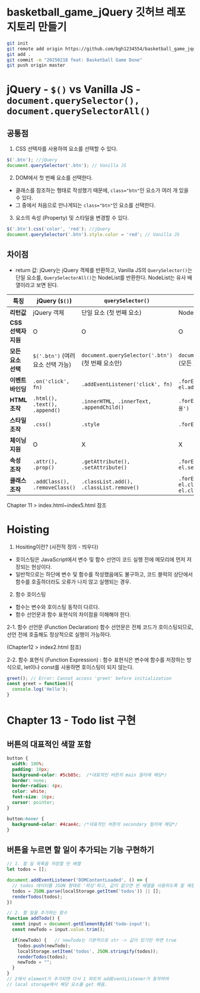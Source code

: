 # basketball_game_jQuery 깃허브 레포지토리 만들기
```bash
git init
git remote add origin https://github.com/bgh1234554/basketball_game_jquery.git
git add .
git commit -m "20250218 feat: Basketball Game Done"
git push origin master
```
# jQuery - `$()` vs Vanilla JS - `document.querySelector(), document.querySelectorAll()`
## 공통점
1. CSS 선택자를 사용하여 요소를 선택할 수 있다.
```javascript
$('.btn'); //jQuery
document.querySelector('.btn'); // Vanilla JS
```
2. DOM에서 첫 번째 요소를 선택한다.
 * 클래스를 참조하는 형태로 작성했기 때문에, `class="btn"`인 요소가 여러 개 있을 수 있다.
 * 그 중에서 처음으로 만나게되는 `class="btn"`인 요소를 선택한다.
3. 요소의 속성 (Property) 및 스타일을 변경할 수 있다.
```javascript
$('.btn').css('color', 'red'); //jQuery
document.querySelector('.btn').style.color = 'red'; // Vanilla JS
```
## 차이점
- return 값: jQuery는 jQuery 객체를 반환하고, Vanilla JS의 `QuerySelector()`는 단일 요소를, `QuerySelectorAll()`는 NodeList를 반환한다. NodeList는 유사 배열이라고 보면 된다.

| 특징             | jQuery (`$()`)                  | `querySelector()`                  | `querySelectorAll()`              |
|-----------------|--------------------------------|----------------------------------|----------------------------------|
| **리턴값**       | jQuery 객체                     | 단일 요소 (첫 번째 요소)           | NodeList (유사 배열)             |
| **CSS 선택자 지원** | O                              | O                                | O                                |
| **모든 요소 선택** | `$('.btn')` (여러 요소 선택 가능) | `document.querySelector('.btn')` (첫 번째 요소만) | `document.querySelectorAll('.btn')` (모든 요소) |
| **이벤트 바인딩** | `.on('click', fn)`             | `.addEventListener('click', fn)` | `.forEach(el => el.addEventListener('click', fn))` |
| **HTML 조작**   | `.html(), .text(), .append()`   | `.innerHTML, .innerText, .appendChild()` | `.forEach(el => el.innerHTML = '내용')` |
| **스타일 조작** | `.css()`                        | `.style`                          | `.forEach(el => el.style)`       |
| **체이닝 지원** | O                              | X                                | X                                |
| **속성 조작**   | `.attr(), .prop()`              | `.getAttribute(), .setAttribute()` | `.forEach(el => el.getAttribute(), el.setAttribute())` |
| **클래스 조작** | `.addClass(), .removeClass()`   | `.classList.add(), .classList.remove()` | `.forEach(el => el.classList.add(), el.classList.remove())` |

Chapter 11 > index.html~index5.html 참조

# Hoisting
1. Hositing이란? (사전적 정의 - 띄우다)
- 호이스팅은 JavaScript에서 변수 및 함수 선언이 코드 실행 전에 메모리에 먼저 저장되는 현상이다.
- 일반적으로는 하단에 변수 및 함수를 작성했음에도 불구하고, 코드 블럭의 상단에서 함수를 호출하더라도 오류가 나지 않고 실행되는 경우.

2. 함수 호이스팅
- 함수는 변수와 호이스팅 동작이 다르다.
- 함수 선언문과 함수 표현식의 차이점을 이해해야 한다.

2-1. 함수 선언문 (Function Declaration)
함수 선언문은 전체 코드가 호이스팅되므로, 선언 전에 호출해도 정상적으로 실행이 가능하다.

(Chapter12 > index2.html 참조)

2-2. 함수 표현식 (Function Expression)
: 함수 표현식은 변수에 함수를 저장하는 방식으로, let이나 const를 사용하면 호이스팅이 되지 않는다.
```javascript
greet(); // Error: Cannot access 'greet' before initialization
const greet = function(){
  console.log('Hello');
}
```

# Chapter 13 - Todo list 구현
## 버튼의 대표적인 색깔 포함

```css
button {
  width: 100%;
  padding: 10px;
  background-color: #5cb85c;  /*대표적인 버튼의 main 컬러에 해당*/
  border: none;
  border-radius: 4px;
  color: white;
  font-size: 16px;
  cursor: pointer;
}

button:hover {
  background-color: #4cae4c; /*대표적인 버튼의 secondary 컬러에 해당*/
}
```
## 버튼을 누르면 할 일이 추가되는 기능 구현하기
```js
// 1. 할 일 목록을 저장할 빈 배열
let todos = [];

document.addEventListener('DOMContentLoaded', () => {
  // todos 데이터를 JSON 형태로 '파싱'하고, 값이 없으면 빈 배열을 사용하도록 할 예정
  todos = JSON.parse(localStorage.getItem('todos')) || [];
  renderTodos(todos);
})

// 2. 할 일을 추가하는 함수
function addTodo() {
  const input = document.getElementById('todo-input');
  const newTodo = input.value.trim();

  if(newTodo) {   // newTodo는 기본적으로 str -> 값이 있기만 하면 true
    todos.push(newTodo);
    localStorage.setItem('todos', JSON.stringify(todos));
    renderTodos(todos);
    newTodo = "";
  }
}
// 2에서 element가 추가되면 다시 1 파트의 addEventListener가 동작하여
// local storage에서 해당 요소를 get 해옴.
```